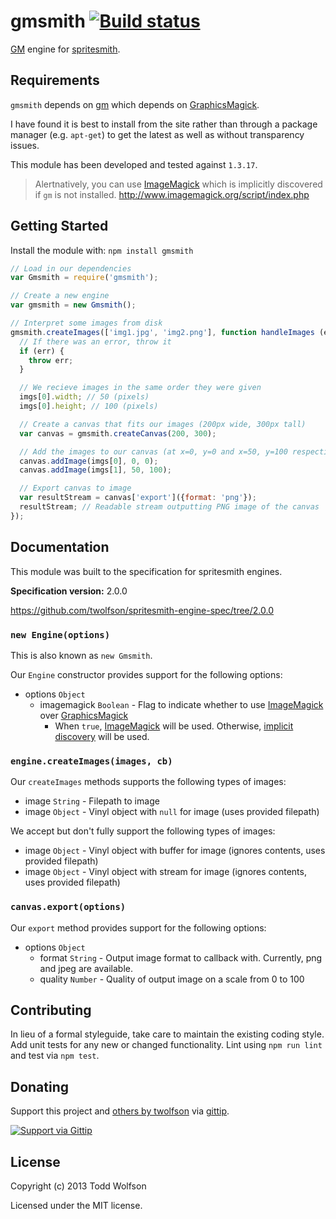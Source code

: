 # gmsmith [![Build status](https://travis-ci.org/twolfson/gmsmith.png?branch=master)](https://travis-ci.org/twolfson/gmsmith)

[GM][gm] engine for [spritesmith][].

[gm]: http://aheckmann.github.io/gm/
[spritesmith]: https://github.com/Ensighten/spritesmith

## Requirements
`gmsmith` depends on [gm][] which depends on [GraphicsMagick][].

I have found it is best to install from the site rather than through a package manager (e.g. `apt-get`) to get the latest as well as without transparency issues.

This module has been developed and tested against `1.3.17`.

> Alertnatively, you can use [ImageMagick][] which is implicitly discovered if `gm` is not installed.
> http://www.imagemagick.org/script/index.php

[ImageMagick]: http://www.imagemagick.org/script/index.php
[GraphicsMagick]: http://www.graphicsmagick.org/

## Getting Started
Install the module with: `npm install gmsmith`

```js
// Load in our dependencies
var Gmsmith = require('gmsmith');

// Create a new engine
var gmsmith = new Gmsmith();

// Interpret some images from disk
gmsmith.createImages(['img1.jpg', 'img2.png'], function handleImages (err, imgs) {
  // If there was an error, throw it
  if (err) {
    throw err;
  }

  // We recieve images in the same order they were given
  imgs[0].width; // 50 (pixels)
  imgs[0].height; // 100 (pixels)

  // Create a canvas that fits our images (200px wide, 300px tall)
  var canvas = gmsmith.createCanvas(200, 300);

  // Add the images to our canvas (at x=0, y=0 and x=50, y=100 respectively)
  canvas.addImage(imgs[0], 0, 0);
  canvas.addImage(imgs[1], 50, 100);

  // Export canvas to image
  var resultStream = canvas['export']({format: 'png'});
  resultStream; // Readable stream outputting PNG image of the canvas
});
```

## Documentation
This module was built to the specification for spritesmith engines.

**Specification version:** 2.0.0

https://github.com/twolfson/spritesmith-engine-spec/tree/2.0.0

### `new Engine(options)`
This is also known as `new Gmsmith`.

Our `Engine` constructor provides support for the following options:

- options `Object`
    - imagemagick `Boolean` - Flag to indicate whether to use [ImageMagick][] over [GraphicsMagick][]
        - When `true`, [ImageMagick][] will be used. Otherwise, [implicit discovery](#requirements) will be used.

### `engine.createImages(images, cb)`
Our `createImages` methods supports the following types of images:

- image `String` - Filepath to image
- image `Object` - Vinyl object with `null` for image (uses provided filepath)

We accept but don't fully support the following types of images:

- image `Object` - Vinyl object with buffer for image (ignores contents, uses provided filepath)
- image `Object` - Vinyl object with stream for image (ignores contents, uses provided filepath)

### `canvas.export(options)`
Our `export` method provides support for the following options:

- options `Object`
    - format `String` - Output image format to callback with. Currently, png and jpeg are available.
    - quality `Number` - Quality of output image on a scale from 0 to 100

## Contributing
In lieu of a formal styleguide, take care to maintain the existing coding style. Add unit tests for any new or changed functionality. Lint using `npm run lint` and test via `npm test`.

## Donating
Support this project and [others by twolfson][gittip] via [gittip][].

[![Support via Gittip][gittip-badge]][gittip]

[gittip-badge]: https://rawgithub.com/twolfson/gittip-badge/master/dist/gittip.png
[gittip]: https://www.gittip.com/twolfson/

## License
Copyright (c) 2013 Todd Wolfson

Licensed under the MIT license.
